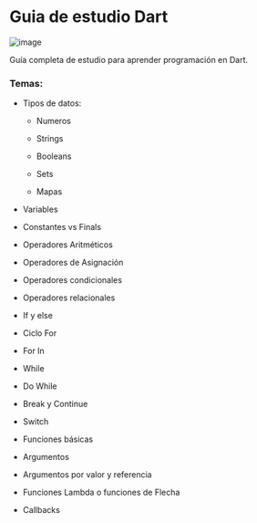 # Guia de estudio Dart

![image](https://user-images.githubusercontent.com/78452543/224521533-4c5ed126-e267-4607-97d8-3875b7f0be70.png)

Guía completa de estudio para aprender programación en Dart.

### Temas:

- Tipos de datos:

    - Numeros

    - Strings

    - Booleans

    - Sets

    - Mapas

- Variables

- Constantes vs Finals

- Operadores Aritméticos

- Operadores de Asignación

- Operadores condicionales

- Operadores relacionales

- If y else

- Ciclo For

- For In

- While

- Do While

- Break y Continue

- Switch 

- Funciones básicas

- Argumentos

- Argumentos por valor y referencia

- Funciones Lambda o funciones de Flecha

- Callbacks

